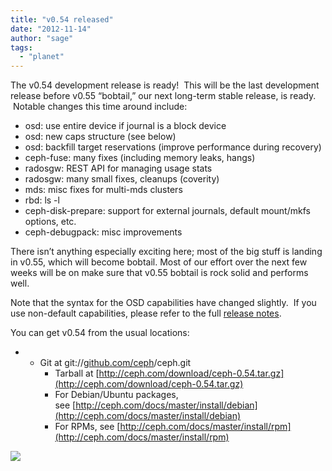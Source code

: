 ```yaml
---
title: "v0.54 released"
date: "2012-11-14"
author: "sage"
tags: 
  - "planet"
---
```


The v0.54 development release is ready!  This will be the last development release before v0.55 “bobtail,” our next long-term stable release, is ready.  Notable changes this time around include:

- osd: use entire device if journal is a block device
- osd: new caps structure (see below)
- osd: backfill target reservations (improve performance during recovery)
- ceph-fuse: many fixes (including memory leaks, hangs)
- radosgw: REST API for managing usage stats
- radosgw: many small fixes, cleanups (coverity)
- mds: misc fixes for multi-mds clusters
- rbd: ls -l
- ceph-disk-prepare: support for external journals, default mount/mkfs options, etc.
- ceph-debugpack: misc improvements

There isn’t anything especially exciting here; most of the big stuff is landing in v0.55, which will become bobtail. Most of our effort over the next few weeks will be on make sure that v0.55 bobtail is rock solid and performs well.  
  
Note that the syntax for the OSD capabilities have changed slightly.  If you use non-default capabilities, please refer to the full [release notes](http://ceph.com/docs/master/release-notes/#v0-54).

You can get v0.54 from the usual locations:

- - Git at git://[github.com/ceph](http://github.com/ceph)/ceph.git
    - Tarball at [http://ceph.com/download/ceph-0.54.tar.gz](http://ceph.com/download/ceph-0.54.tar.gz)
    - For Debian/Ubuntu packages, see [http://ceph.com/docs/master/install/debian](http://ceph.com/docs/master/install/debian)
    - For RPMs, see [http://ceph.com/docs/master/install/rpm](http://ceph.com/docs/master/install/rpm)
    

![](http://track.hubspot.com/__ptq.gif?a=268973&k=14&bu=http://ceph.com&r=http://ceph.com/releases/v0-54-released/&bvt=rss&p=wordpress)
